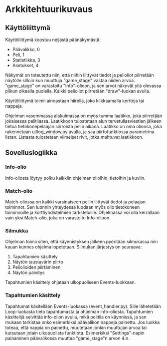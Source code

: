 # Arkkitehtuurikuvaus

## Käyttöliittymä

Käyttöliittymä koostuu neljästä päänäkymästä:
- Päävalikko, 0
- Peli, 1
- Statistiikka, 3
- Asetukset, 4

Näkymät on toteutettu niin, että niihin liittyvät tiedot ja pelioliot piirretään näytölle silloin kun muuttuja "game_stage" vastaa niiden arvoa.
"game_stage" on varastoitu "Info"-olioon, ja sen arvot näkyvät yllä olevassa pilkun oikealla puolella. Kaikki pelioliot piirretään "draw"-luokan avulla.

Käyttöliittymä toimii ainoastaan hiirellä, joko klikkaamalla kortteja tai nappeja.

Ohjelman vasemmassa alakulmassa on myös tumma laatikko, joka piirretään jokaisessa pelitilassa. Laatikkoon tulostetaan alun tervetuliasviestien jälkeen
tietoa tietokonepelaajan siirroista pelin aikana. Laatikko on oma olionsa, joka rakennetaan ui/log_window.py avulla, ja saa piirtofunktiossa parametrina
listan. Listasta tulostetaan viimeiset rivit, jotka mahtuvat laatikkoon.

## Sovelluslogiikka

### Info-olio

Info-oliosta löytyy polku kaikkiin ohjelman olioihin, tietoihin ja kuviin.

### Match-olio

Match-oliossa on kaikki varsinaiseen peliin liittyvät tiedot ja pelaajan toiminnot. Sen luonnin yhteydessä luodaan myös olio tietokoneen toiminnoille ja korttiyhdistelmien tarksteluille. Ohjelmassa voi olla kerrallaan vain yksi Match-olio, joka on varastoitu Info-olioon.

### Silmukka

Ohjelman toimii siten, että käynnistyksen jälkeen pyöritään silmukassa niin kauan kunnes ohjelma lopetetaan. Silmukan järjestys on seuraava:
1. Tapahtumien käsittely
2. Näytön taustavärin piirto
3. Peliolioiden piirtäminen
4. Näytön päivitys

Tapahtumien käsittely ohjataan ulkopuoliseen Events-luokkaan.

### Tapahtumien käsittely

Tapahtumat käsitellään Events-luokassa (event_handler.py). Sille lähetetään Loop-luokasta tieto tapahtumasta ja ohjelman info-oliosta. Tapahtumien käsittelijä selvittää info-olion avulla, mikä pelitila on käynnissä, ja sen mukaan tarkistaa onko esimerkiksi päävalikon nappeja painettu. Jos luokka toteaa, että nappia on painettu, muutetaan jonkin muuttujan arvoa tai kutsutaan jotain ulkopuolista funktiota. Esimerkiksi "Settings"-napin painaminen päävalikossa muuttaa "game_stage"n arvon 4:n.


